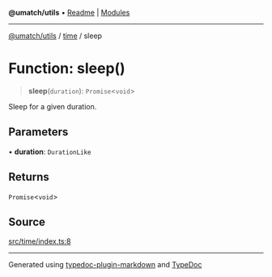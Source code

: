 **@umatch/utils** • [Readme](../../index.md) \| [Modules](../../modules.md)

***

[@umatch/utils](../../modules.md) / [time](../index.md) / sleep

# Function: sleep()

> **sleep**(`duration`): `Promise`\<`void`\>

Sleep for a given duration.

## Parameters

• **duration**: `DurationLike`

## Returns

`Promise`\<`void`\>

## Source

[src/time/index.ts:8](https://github.com/umatch-oficial/utils/blob/6b2757d/src/time/index.ts#L8)

***

Generated using [typedoc-plugin-markdown](https://www.npmjs.com/package/typedoc-plugin-markdown) and [TypeDoc](https://typedoc.org/)
